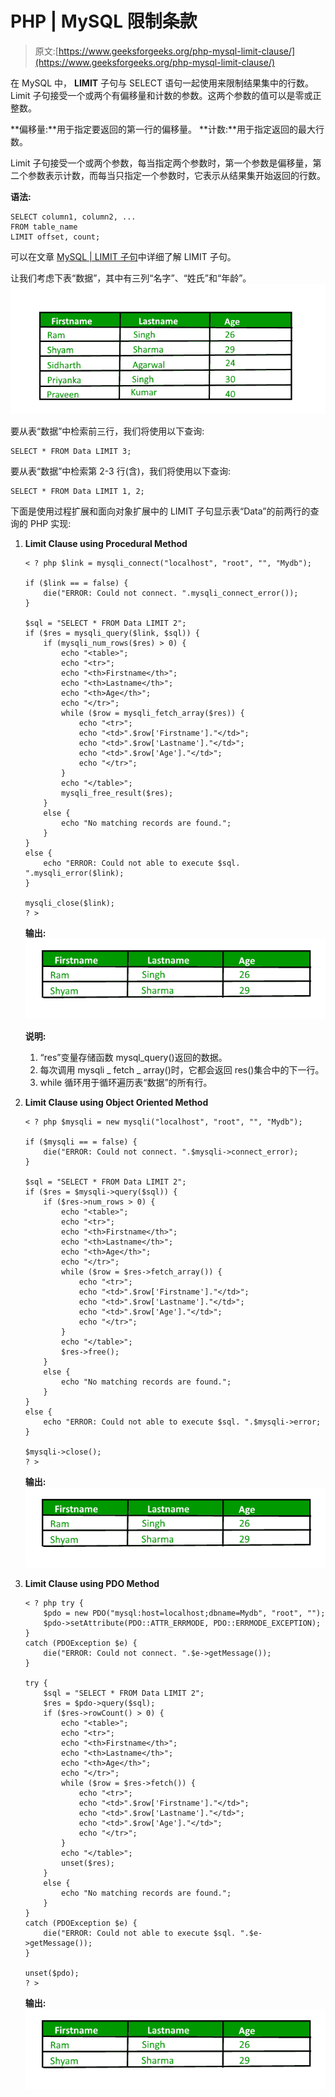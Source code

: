 # PHP | MySQL 限制条款

> 原文:[https://www.geeksforgeeks.org/php-mysql-limit-clause/](https://www.geeksforgeeks.org/php-mysql-limit-clause/)

在 MySQL 中， **LIMIT** 子句与 SELECT 语句一起使用来限制结果集中的行数。Limit 子句接受一个或两个有偏移量和计数的参数。这两个参数的值可以是零或正整数。

**偏移量:**用于指定要返回的第一行的偏移量。
**计数:**用于指定返回的最大行数。

Limit 子句接受一个或两个参数，每当指定两个参数时，第一个参数是偏移量，第二个参数表示计数，而每当只指定一个参数时，它表示从结果集开始返回的行数。

**语法:**

```
SELECT column1, column2, ...
FROM table_name
LIMIT offset, count;

```

可以在文章 [MySQL | LIMIT 子句](https://www.geeksforgeeks.org/sql-limit-clause/)中详细了解 LIMIT 子句。

让我们考虑下表“数据”，其中有三列“名字”、“姓氏”和“年龄”。
![](img/8ab5e225e879e263033641522ce31157.png)

要从表“数据”中检索前三行，我们将使用以下查询:

```
SELECT * FROM Data LIMIT 3;

```

要从表“数据”中检索第 2-3 行(含)，我们将使用以下查询:

```
SELECT * FROM Data LIMIT 1, 2;

```

下面是使用过程扩展和面向对象扩展中的 LIMIT 子句显示表“Data”的前两行的查询的 PHP 实现:

1.  **Limit Clause using Procedural Method**

    ```
    < ? php $link = mysqli_connect("localhost", "root", "", "Mydb");

    if ($link == = false) {
        die("ERROR: Could not connect. ".mysqli_connect_error());
    }

    $sql = "SELECT * FROM Data LIMIT 2";
    if ($res = mysqli_query($link, $sql)) {
        if (mysqli_num_rows($res) > 0) {
            echo "<table>";
            echo "<tr>";
            echo "<th>Firstname</th>";
            echo "<th>Lastname</th>";
            echo "<th>Age</th>";
            echo "</tr>";
            while ($row = mysqli_fetch_array($res)) {
                echo "<tr>";
                echo "<td>".$row['Firstname']."</td>";
                echo "<td>".$row['Lastname']."</td>";
                echo "<td>".$row['Age']."</td>";
                echo "</tr>";
            }
            echo "</table>";
            mysqli_free_result($res);
        }
        else {
            echo "No matching records are found.";
        }
    }
    else {
        echo "ERROR: Could not able to execute $sql. ".mysqli_error($link);
    }

    mysqli_close($link);
    ? >
    ```

    **输出:**
    ![](img/c2c4d9815b8a34b2503dbe92e99db31e.png)

    **说明:**

    1.  “res”变量存储函数 mysql_query()返回的数据。
    2.  每次调用 mysqli _ fetch _ array()时，它都会返回 res()集合中的下一行。
    3.  while 循环用于循环遍历表“数据”的所有行。
2.  **Limit Clause using Object Oriented Method**

    ```
    < ? php $mysqli = new mysqli("localhost", "root", "", "Mydb");

    if ($mysqli == = false) {
        die("ERROR: Could not connect. ".$mysqli->connect_error);
    }

    $sql = "SELECT * FROM Data LIMIT 2";
    if ($res = $mysqli->query($sql)) {
        if ($res->num_rows > 0) {
            echo "<table>";
            echo "<tr>";
            echo "<th>Firstname</th>";
            echo "<th>Lastname</th>";
            echo "<th>Age</th>";
            echo "</tr>";
            while ($row = $res->fetch_array()) {
                echo "<tr>";
                echo "<td>".$row['Firstname']."</td>";
                echo "<td>".$row['Lastname']."</td>";
                echo "<td>".$row['Age']."</td>";
                echo "</tr>";
            }
            echo "</table>";
            $res->free();
        }
        else {
            echo "No matching records are found.";
        }
    }
    else {
        echo "ERROR: Could not able to execute $sql. ".$mysqli->error;
    }

    $mysqli->close();
    ? >
    ```

    **输出:**
    ![](img/c2c4d9815b8a34b2503dbe92e99db31e.png)

3.  **Limit Clause using PDO Method**

    ```
    < ? php try {
        $pdo = new PDO("mysql:host=localhost;dbname=Mydb", "root", "");
        $pdo->setAttribute(PDO::ATTR_ERRMODE, PDO::ERRMODE_EXCEPTION);
    }
    catch (PDOException $e) {
        die("ERROR: Could not connect. ".$e->getMessage());
    }

    try {
        $sql = "SELECT * FROM Data LIMIT 2";
        $res = $pdo->query($sql);
        if ($res->rowCount() > 0) {
            echo "<table>";
            echo "<tr>";
            echo "<th>Firstname</th>";
            echo "<th>Lastname</th>";
            echo "<th>Age</th>";
            echo "</tr>";
            while ($row = $res->fetch()) {
                echo "<tr>";
                echo "<td>".$row['Firstname']."</td>";
                echo "<td>".$row['Lastname']."</td>";
                echo "<td>".$row['Age']."</td>";
                echo "</tr>";
            }
            echo "</table>";
            unset($res);
        }
        else {
            echo "No matching records are found.";
        }
    }
    catch (PDOException $e) {
        die("ERROR: Could not able to execute $sql. ".$e->getMessage());
    }

    unset($pdo);
    ? >
    ```

    **输出:**
    ![](img/c2c4d9815b8a34b2503dbe92e99db31e.png)
